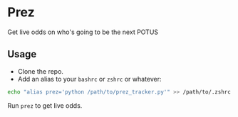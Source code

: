 # Prez
Get live odds on who's going to be the next POTUS

## Usage

- Clone the repo.
- Add an alias to your `bashrc` or `zshrc` or whatever:

```bash
echo "alias prez='python /path/to/prez_tracker.py'" >> /path/to/.zshrc
```

Run `prez` to get live odds. 

